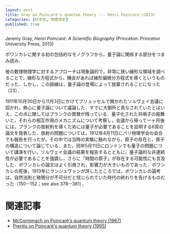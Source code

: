 ```yaml
---
layout: post
title: Gray on Poincaré's quantum theory --- Henri Poincaré (2013)
categories: [科学史, 物理学史]
published: true
---
```


Jeremy Gray, _Henri Poincaré: A Scientific Biography_ (Princeton: Princeton University Press, 2013)

ポワンカレに関する初の包括的なモノグラフから，量子論に関係する部分をつまみ読み．

彼の数理物理学に対するアプローチは現象論的で，非常に狭い線形な領域を調べることで，線形な方程式から，機会があれば線形偏微分方程式を導くというものだった．しかし，この路線は，量子論の登場によって放棄されることになった（23）．

1911年10月30日から11月3日にかけてブリュッセルで開かれたソルヴェイ会議に招かれ，熱心に量子論について議論した．すでに大御所と見なされていたとはいえ，この点に関してはプランクの賞賛が残っている．量子化された共鳴子の振舞いと，それらの相互作用のメカニズムについて考察し，会議から帰って一ヶ月後には，プランクの放射則を導くためには量子が必要であることを証明する6頁の論文を発表した．放射の問題については，1912年4月11日にパリ物理学会の会合でも報告を行ったが，その中では当時の実験に触れながら，原子の存在と，原子の構造について論じている．また，同年5月11日にロンドンでも量子の問題について講演を行い，ソルヴェイ会議の結果を報告するとともに，量子論的な非連続性が必要であることを強調し，さらに「時間の原子」が存在する可能性にも言及した．ポワンカレの論文はよく引用され，影響力が大きいものであった．ポワンカレの死後，1913年にランジュヴァンが評したところでは，ポワンカレの論考は，自然法則と微積分が不可分だと信じられていた時代の終わりを告げるものだった（150--152；see also 378--381）．

# 関連記事

* [McCormmach on Poincaré's quantum theory (1967)](http://hinaba.org/mikro-und-makro/2017/07/01/01.html)
* [Prentis on Poincaré's quantum theory (1995)](http://hinaba.org/mikro-und-makro/2017/06/30/01.html)

